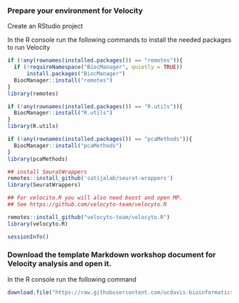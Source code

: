 ### Prepare your environment for Velocity

Create an RStudio project

In the R console run the following commands to install the needed packages to run Velocity
```r
if (!any(rownames(installed.packages()) == "remotes")){
  if (!requireNamespace("BiocManager", quietly = TRUE))
      install.packages("BiocManager")
  BiocManager::install("remotes")
}
library(remotes)

if (!any(rownames(installed.packages()) == "R.utils")){
  BiocManager::install("R.utils")
}
library(R.utils)

if (!any(rownames(installed.packages()) == "pcaMethods")){
  BiocManager::install("pcaMethods")
}
library(pcaMethods)

## install SeuratWrappers
remotes::install_github('satijalab/seurat-wrappers')
library(SeuratWrappers)

## For velocito.R you will also need boost and open MP.
## See https://github.com/velocyto-team/velocyto.R

remotes::install_github("velocyto-team/velocyto.R")
library(velocyto.R)

sessionInfo()
```

### Download the template Markdown workshop document for Velocity analysis and open it.

In the R console run the following command
```r
download.file("https://raw.githubusercontent.com/ucdavis-bioinformatics-training/2021-August-Advanced-Topics-in-Single-Cell-RNA-Seq-Trajectory-and-Velocity/master/data_analysis/Velocyto.Rmd", "Velocyto.Rmd")
```
